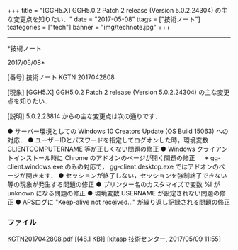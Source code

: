 ﻿+++
title = "[GGH5.X] GGH5.0.2 Patch 2 release (Version 5.0.2.24304) の主な変更点を知りたい．"
date = "2017-05-08"
ttags = ["技術ノート"]
tcategories = ["tech"]
banner = "img/technote.jpg"
+++

-----------------------------------------------------------------------------------------------------------------------------

*技術ノート

2017/05/08*


[番号]
技術ノート KGTN 2017042808

[現象]
[GGH5.X] GGH5.0.2 Patch 2 release (Version 5.0.2.24304)
の主な変更点を知りたい．

[説明]
5.0.2.23814 からの主な変更点は次の通りです．

● サーバー環境としての Windows 10 Creators Update (OS Build 15063)
への対応．
● ユーザーIDとパスワードを指定してログオンした時，環境変数
CLIENTCOMPUTERNAME 等が正しくない問題の修正
● Windows クライアントインストール時に Chrome
のアドオンのページが開く問題の修正
　 ※ gg-client.windows.exe のみの対応で， gg-client.desktop.exe
ではアドオンのページが開きます．
●
セッションが終了しない，セッションを強制終了できない等の現象が発生する問題の修正
● プリンター名のカスタマイズで変数 %I が unknown になる問題の修正
● 環境変数 USERNAME が設定されない問題の修正
● APSログに "Keep-alive not received..." が繰り返し記録される問題の修正


### ファイル

 
 


[KGTN2017042808.pdf](http://techreport.kitasp.net/attachments/download/3630/KGTN2017042808.pdf)
 [(48.1 KB)] [kitasp 技術センター, 2017/05/09
11:55]


 


 

